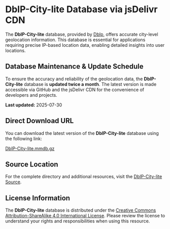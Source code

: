 # DbIP-City-lite Database via jsDelivr CDN

The **DbIP-City-lite** database, provided by [DbIp](https://db-ip.com/), offers accurate city-level geolocation information. This database is essential for applications requiring precise IP-based location data, enabling detailed insights into user locations.

## Database Maintenance & Update Schedule

To ensure the accuracy and reliability of the geolocation data, the **DbIP-City-lite** database is **updated twice a month**. The latest version is made accessible via GitHub and the jsDelivr CDN for the convenience of developers and projects.

**Last updated:** 2025-07-30

## Direct Download URL

You can download the latest version of the **DbIP-City-lite** database using the following link:

[DbIP-City-lite.mmdb.gz](https://cdn.jsdelivr.net/npm/dbip-city-lite/dbip-city-lite.mmdb.gz)

## Source Location

For the complete directory and additional resources, visit the [DbIP-City-lite Source](https://cdn.jsdelivr.net/npm/dbip-city-lite/).

## License Information

The **DbIP-City-lite** database is distributed under the [Creative Commons Attribution-ShareAlike 4.0 International License](https://creativecommons.org/licenses/by-sa/4.0/). Please review the license to understand your rights and responsibilities when using this resource.
